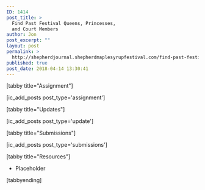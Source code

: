 ```yaml
---
ID: 1414
post_title: >
  Find Past Festival Queens, Princesses,
  and Court Members
author: Jon
post_excerpt: ""
layout: post
permalink: >
  http://shepherdjournal.shepherdmaplesyrupfestival.com/find-past-festival-queens-princesses-and-court-members
published: true
post_date: 2018-04-14 13:30:41
---
```

[tabby title="Assignment"]

[ic_add_posts post_type='assignment']

[tabby title="Updates"]

[ic_add_posts post_type='update']

[tabby title="Submissions"]

[ic_add_posts post_type='submissions']

[tabby title="Resources"]
<ul>
 	<li>Placeholder</li>
</ul>
[tabbyending]